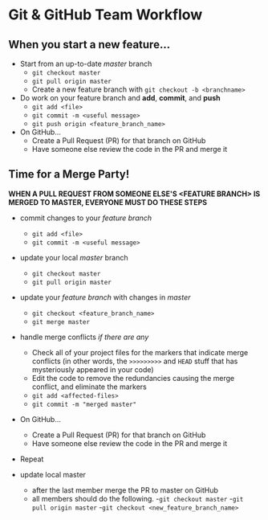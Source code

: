 # Git & GitHub Team Workflow

## When you start a new feature...

- Start from an up-to-date _master_ branch
  - `git checkout master`
  - `git pull origin master`
  - Create a new feature branch with `git checkout -b <branchname>`
- Do work on your feature branch and **add**, **commit**, and **push**
  - `git add <file>`
  - `git commit -m <useful message>`
  - `git push origin <feature_branch_name>`
- On GitHub...
  - Create a Pull Request (PR) for that branch on GitHub
  - Have someone else review the code in the PR and merge it

## Time for a Merge Party!

**WHEN A PULL REQUEST FROM SOMEONE ELSE'S \<FEATURE BRANCH> IS MERGED TO MASTER, EVERYONE MUST DO THESE STEPS**

- commit changes to your _feature branch_
  - `git add <file>`
  - `git commit -m <useful message>`
- update your local _master_ branch
  - `git checkout master`
  - `git pull origin master`
- update your _feature branch_ with changes in _master_
  - `git checkout <feature_branch_name>`
  - `git merge master`
- handle merge conflicts _if there are any_

  - Check all of your project files for the markers that indicate merge conflicts (in other words, the `>>>>>>>>>` and `HEAD` stuff that has mysteriously appeared in your code)
  - Edit the code to remove the redundancies causing the merge conflict, and eliminate the markers
  - `git add <affected-files>`
  - `git commit -m "merged master"`

- On GitHub...
  - Create a Pull Request (PR) for that branch on GitHub
  - Have someone else review the code in the PR and merge it
- Repeat

- update local master
  - after the last member merge the PR to master on GitHub
  - all members should do the following.
      -`git checkout master`
      -`git pull origin master`
      -`git checkout <new_feature_branch_name>`
